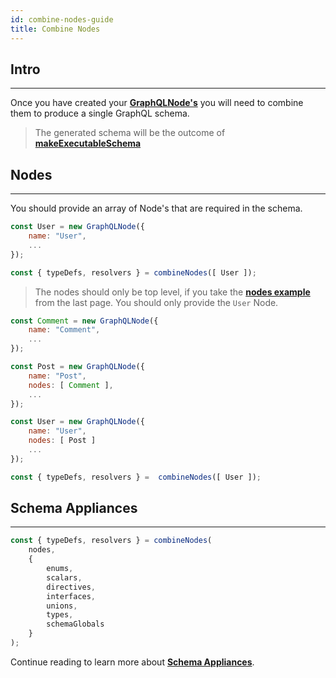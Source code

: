 ```yaml
---
id: combine-nodes-guide
title: Combine Nodes
---
```


## Intro

---

Once you have created your **[GraphQLNode's](graphql-node)** you will need to combine them to produce a single GraphQL schema.

> The generated schema will be the outcome of **[makeExecutableSchema](https://github.com/apollographql/graphql-tools)**

## Nodes

---

You should provide an array of Node's that are required in the schema. 

```javascript
const User = new GraphQLNode({
    name: "User",
    ...
});

const { typeDefs, resolvers } = combineNodes([ User ]);
```

>The nodes should only be top level, if you take the **[nodes example](creating-nodes#nodes)** from the last page. You should only provide the `User` Node. 

```javascript
const Comment = new GraphQLNode({
    name: "Comment",
    ...
});

const Post = new GraphQLNode({
    name: "Post",
    nodes: [ Comment ],
    ...
});

const User = new GraphQLNode({
    name: "User",
    nodes: [ Post ]
    ...
});

const { typeDefs, resolvers } =  combineNodes([ User ]);
```

## Schema Appliances

---

```javascript
const { typeDefs, resolvers } = combineNodes(
    nodes, 
    {
        enums, 
        scalars, 
        directives, 
        interfaces,
        unions,
        types,
        schemaGlobals
    }
);
```
Continue reading to learn more about **[Schema Appliances](schema-appliances)**.